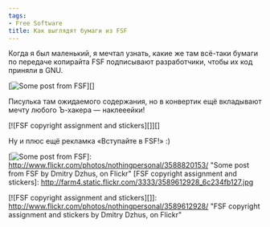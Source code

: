 ```yaml
---
tags:
- Free Software
title: Как выглядят бумаги из FSF
---
```


Когда я был маленький, я мечтал узнать, какие же там всё-таки бумаги по
передаче копирайта FSF подписывают разработчики, чтобы их код приняли в
GNU.

[![Some post from FSF][]][]

Писулька там ожидаемого содержания, но в конвертик ещё вкладывают мечту
любого Ъ-хакера — наклееейки!

[![FSF copyright assignment and stickers][]][]

Ну и плюс ещё рекламка «Вступайте в FSF!» :)

  [Some post from FSF]: http://farm4.static.flickr.com/3662/3588820153_22b11067c5.jpg

  [![Some post from FSF][]]: http://www.flickr.com/photos/nothingpersonal/3588820153/
    "Some post from FSF by Dmitry Dzhus, on Flickr"
  [FSF copyright assignment and stickers]: http://farm4.static.flickr.com/3333/3589612928_6c234fb127.jpg

  [![FSF copyright assignment and stickers][]]: http://www.flickr.com/photos/nothingpersonal/3589612928/
    "FSF copyright assignment and stickers by Dmitry Dzhus, on
    Flickr"
